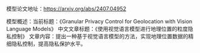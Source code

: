 模型论文地址：https://arxiv.org/abs/2407.04952

模型概述：当前标题：《Granular Privacy Control for Geolocation with Vision Language Models》
中文文章标题：《使用视觉语言模型进行地理位置的粒度隐私控制》
文章内容：提出一种基于视觉语言模型的方法，实现地理位置数据的精细隐私控制，提高隐私保护水平。
